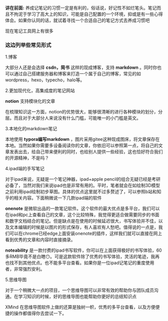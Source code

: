 **讲在前面:** 养成记笔记的习惯一定是有利的，俗话说，好记性不如烂笔头。笔记而且不拘泥于学习了高大上的知识，可能是自己配置的一个环境，抑或是有一些心得体会。如果你认同的话，就试着寻找一个合适自己的笔记方式去养成习惯吧

现在笔记工具网上有很多

### 这边列举些常见形式

1.博客

大部分人还是会选择  **csdn，简书**  这样的现成博客，支持 **markdown** 。同时你也可以通过自己搭建服务器和博客来打造一个属于自己的博客，常见的如wordpress，hexo，typecho，halo等。

2.更加现代化，高集成度的笔记网站

 **notion**    支持模块化的文章

在梳理知识这一方面，notion的优势很大，能够很清晰的进行各种模块的划分，分层。而且对于大部分人来说没有什么门槛，可能唯一的小门槛是英文。

3.本地化的markdown笔记

本地使用 **typora编写markdown** ，图片采用gitee这种现成图床，将文章保存在本地。当然如果你需要多设备阅读你的文章，你依旧可以参照第一点，将自己的文章发表出去，给自己带来便利的同时，也给别人提供一些经验，这也恰好符合我们的开源精神，不是吗？

4.ipad端的手写笔记

对于ipad来说，无疑是一个笔记神器，ipad+apple pencil的组合无疑已经是考研必备了，当然对我们来说ipad也是非常有用的。平时，笔者就会在如绘制3D模型之前利用ipad绘制初步草图。具体的优点这里就不过多赘述了，可以参照b站和知乎的相关内容。下面稍微说一下几款ipad端的软件

**onenote**  是微软出品的一款笔记软件。这个软件的最大优点是多平台，我们可以在ipad和pc上查看自己的文章，这个比较特殊，我觉得更适合做需要同步的书面和数字文档结合的笔记。但是缺点是在使用的时候延迟很大，书写体验并不佳，以及文本编辑的时候是以图片的形式保存，有人喜欢有人愁吧。值得说的一点是，我们可以在chrome已经edge上面安装onenote的插件，这样我们就可以直接在网上看到优秀的文章和内容时直接摘录。

**noteability** 是一款付费的ipad书写软件，你可以在上面获得极好的书写体验，60多RMB毕竟不是白瞎:no_mouth:。可是这款软件除了优秀的书写体验，灵活的笔迹，我再也找不到其他优点。也不能多平台查看。如果你是一位ipad记笔记的重度使用者，非常强烈安利。

5.思维导图

对于一个稍微大一点的项目，一个思维导图可以非常有效的帮助你与团队成员沟通。在学习知识的时候，好的思维导图也能帮助你更好的总结知识点

XMind 在思维导图软件上做的还算是独树一帜，优秀的多平台查看，以及方便便捷的操作都值得你去尝试一下。